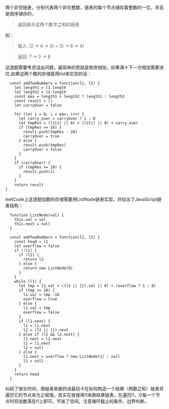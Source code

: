 两个非空链表，分别代表两个非负整数，链表的每个节点储存着整数的一位，并且是倒序储存的，
>返回表示这两个数字之和的链表

如：

>输入: (2 -> 4 -> 3) + (5 -> 6 -> 4)

>返回: 7 -> 0 -> 8

这道题需要考虑溢出问题。最简单的思路是倒序相加，如果满十下一次相加需要进位,如果这两个数的存储是用list来实现的话：
```
  const addTwoNumbers = function(l1, l2) {
    let length1 = l1.length
    let length2 = l2.length
    const max = length1 > length2 ? length1 : length2
    const result = []
    let carryOver = false

    for (let i = 0; i < max; i++) {
      let carry_over = carryOver ? 1 : 0
      let tmpRes = (l1[i] || 0) + (l2[i] || 0) + carry_over
      if (tmpRes >= 10) {
        result.push(tmpRes - 10)
        carryOver = true
      } else {
        result.push(tmpRes)
        carryOver = false
      }
    }
    if (carryOver) {
      if (tmpRes >= 10) {
        result.push(1)
      }
    }
    return result
}
```

leetCode上这道题加数的存储需要用ListNode链表实现，并给出了JavaScript链表结构：
```
  function ListNode(val) {
    this.val = val
    this.next = null
  }

  const addTwoNumbers = function(l1, l2) {
    const head = l1
    let overflow = false
    if (!l1) {
      if (l2) {
        return l2
      } else {
        return new ListNode(0)
      }
    }
    while (l1) {
      let tmp = l1.val + ((l2 || {}).val || 0) + (overflow ? 1 : 0)
      if (tmp >= 10) {
        l1.val = tmp -10
        overflow = true
      } else {
        l1.val = tmp
        overflow = false
      }
      if (l1.next) {
        l1 = l1.next
        l2 = (l2 || {}).next
      } else if (l2 && l2.next) {
        l1.next = l2.next
        l1 = l1.next
        l2 = null
      } else {
        l1.next = overflow ? new ListNode(1) : null
        l1 = null
      }
    }
    return head
  }
```

纠结了很长时间，用链表来做的话最初卡在如何构造一个结果（两数之和）链表并遍历它的节点来为之赋值，其实在直接用l1来做结果链表，在遍历l1，l2每一个节点时将加数落在l1上即可，节省了空间。注意循环截止的条件、边界判断。
